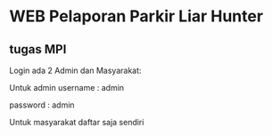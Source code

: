 # WEB Pelaporan Parkir Liar Hunter
tugas MPI
---------------------
Login ada 2 Admin dan Masyarakat:

Untuk admin username : admin

password : admin


Untuk masyarakat daftar saja sendiri
